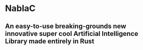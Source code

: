 # NablaC

## An easy-to-use breaking-grounds new innovative super cool Artificial Intelligence Library made entirely in Rust
